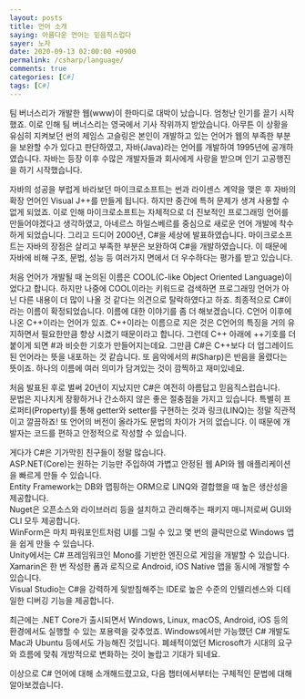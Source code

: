 ```yaml
---
layout: posts
title: 언어 소개
saying: 아름다운 언어는 믿음직스럽다
sayer: 노자
date: 2020-09-13 02:00:00 +0900
permalink: /csharp/language/
comments: true
categories: [C#]
tags: [C#]
---
```


팀 버너스리가 개발한 웹(www)이 한마디로 대박이 났습니다. 엄청난 인기를 끌기 시작했죠. 이로 인해 팀 버너스리는 영국에서 기사 작위까지 받았습니다. 아무튼 이 상황을 유심히 지켜보던 썬의 제임스 고슬링은 본인이 개발하고 있는 언어가 웹의 부족한 부분을 보완할 수가 있다고 판단하였고, 자바(Java)라는 언어를 개발하여 1995년에 공개하였습니다. 자바는 등장 이후 수많은 개발자들과 회사에게 사랑을 받으며 인기 고공행진을 하기 시작했습니다.

자바의 성공을 부럽게 바라보던 마이크로소프트는 썬과 라이센스 계약을 맺은 후 자바의 확장 언어인 Visual J++를 만들게 됩니다. 하지만 중간에 특허 문제가 생겨 사용할 수 없게 되었죠. 이로 인해 마이크로소프트는 자체적으로 더 진보적인 프로그래밍 언어를 만들어야겠다고 생각하였고, 아네르스 하일스베르를 중심으로 새로운 언어 개발에 착수하게 되었습니다. 그리고 드디어 2000년, C#을 세상에 발표하였습니다. 마이크로소프트는 자바의 장점은 살리고 부족한 부분은 보완하여 C#을 개발하였습니다. 이 때문에 자바에 비해 구조, 문법, 성능 등 여러가지 면에서 더 우수하다는 평가를 받고 있습니다.

처음 언어가 개발될 때 논의된 이름은 COOL(C-like Object Oriented Language)이었다고 합니다. 하지만 나중에 COOL이라는 키워드로 검색하면 프로그래밍 언어가 아닌 다른 내용이 더 많이 나올 것 같다는 의견으로 탈락하였다고 하죠. 최종적으로 C#이라는 이름이 확정되었습니다. 이름에 대한 이야기를 좀 더 해보겠습니다. C언어 이후에 나온 C++이라는 언어가 있죠. C++이라는 이름으로 지은 것은 C언어의 특징을 거의 유지하면서 필요한만큼 향상 시켰기 때문이라고 합니다. 그런데 C++ 아래에 ++기호를 더 붙이게 되면 #과 비슷한 기호가 만들어지는데요. 그만큼 C#은 C++보다 더 업그레이드된 언어라는 뜻을 내포하는 것 같습니다. 또 음악에서의 #(Sharp)은 반음을 올렸다는 뜻이죠. 하나의 이름에 여러 의미가 담겨있는 것이 깜찍하고 재미있네요.

처음 발표된 후로 벌써 20년이 지났지만 C#은 여전히 아름답고 믿음직스럽습니다.<br />
문법은 지나치게 장황하거나 간소하지 않은 좋은 절충점을 가지고 있습니다. 특별히 프로퍼티(Property)를 통해 getter와 setter를 구현하는 것과 링크(LINQ)는 정말 직관적이고 깔끔하죠! 또 언어의 버전이 올라가도 문법의 차이가 거의 없습니다. 이 때문에 개발자는 코드를 편하고 안정적으로 작성할 수 있습니다.

게다가 C#은 기가막힌 친구들이 정말 많습니다.<br />
ASP.NET(Core)는 원하는 기능만 주입하여 가볍고 안정된 웹 API와 웹 애플리케이션을 빠르게 만들 수 있습니다.<br />
Entity Framework는 DB와 맵핑하는 ORM으로 LINQ와 결합했을 때 높은 생산성을 제공합니다.<br />
Nuget은 오픈소스와 라이브러리 등을 설치하고 관리해주는 패키지 매니저로써 GUI와 CLI 모두 제공합니다.<br />
WinForm은 마치 파워포인트처럼 UI를 그릴 수 있고 몇 번의 클릭만으로 Windows 앱을 쉽게 만들 수 있습니다.<br />
Unity에서는 C# 프레임워크인 Mono를 기반한 엔진으로 게임을 개발할 수 있습니다.<br />
Xamarin은 한 번 작성한 폼과 로직으로 Android, iOS Native 앱을 동시에 개발할 수 있습니다.<br />
Visual Studio는 C#을 강력하게 뒷받침해주는 IDE로 높은 수준의 인텔리센스와 디테일한 디버깅 기능을 제공합니다.

최근에는 .NET Core가 출시되면서 Windows, Linux, macOS, Android, iOS 등의 환경에서도 실행할 수 있는 포용력을 갖추었죠. Windows에서만 가능했던 C# 개발도 Mac과 Ubuntu 등에서도 가능해진 것입니다. 폐쇄적이었던 Microsoft가 시대의 요구와 흐름에 맞춰 개방적으로 변화하는 것이 놀랍고 기대가 되네요.

이상으로 C# 언어에 대해 소개해드렸고요, 다음 챕터에서부터는 구체적인 문법에 대해 알아보겠습니다.
